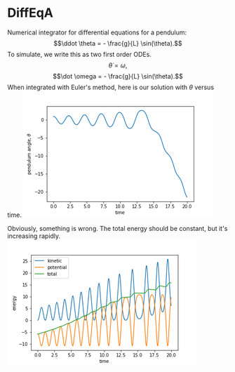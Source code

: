 # DiffEqA

Numerical integrator for differential equations for a pendulum:
$$\ddot \theta = - \frac{g}{L} \sin(\theta).$$
To simulate, we write this as two first order ODEs.
$$\dot \theta = \omega,$$
$$\dot \omega = - \frac{g}{L} \sin(\theta).$$
When integrated with Euler's method, here is our solution with $\theta$ versus time.
![Pendulum plot integrated with Euler](figs/pendPlot.png)

Obviously, something is wrong. The total energy should be constant, but it's increasing rapidly.
![Energy plot for pendulum.](figs/pendEnergy.png)
